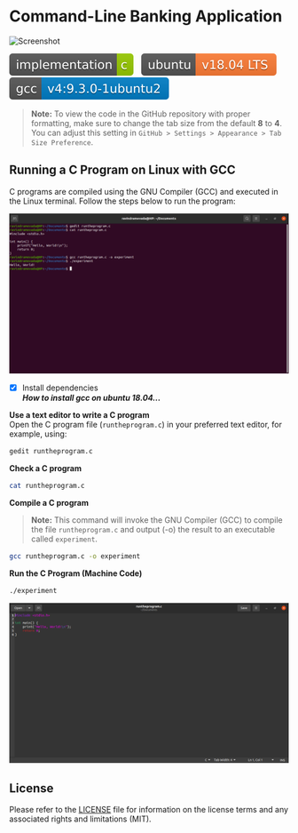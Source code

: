 # Command-Line Banking Application

![Screenshot](banking-application.gif?raw=true)

![Badge](badges/badge-1.svg?raw=true&sanitize=true)&emsp;![Badge](badges/badge-2.svg?raw=true&sanitize=true)&emsp;![Badge](badges/badge-3.svg?raw=true&sanitize=true)

> **Note:** To view the code in the GitHub repository with proper formatting, make sure to change the tab size from the default **8** to **4**. You can adjust this setting in `GitHub > Settings > Appearance > Tab Size Preference`.

## Running a C Program on Linux with GCC
C programs are compiled using the GNU Compiler (GCC) and executed in the Linux terminal. Follow the steps below to run the program: 

![Screenshot](run-the-program-1.png?raw=true)

- [x] Install dependencies \
***How to install gcc on ubuntu 18.04...***

**Use a text editor to write a C program** \
Open the C program file (`runtheprogram.c`) in your preferred text editor, for example, using:
```bash
gedit runtheprogram.c
```
**Check a C program**
```bash
cat runtheprogram.c
```
**Compile a C program**
> **Note:** This command will invoke the GNU Compiler (GCC) to compile the file `runtheprogram.c` and output (-o) the result to an executable called `experiment`.

```bash
gcc runtheprogram.c -o experiment
```
**Run the C Program (Machine Code)**
```bash
./experiment
```

![Screenshot](run-the-program-2.png?raw=true)

## License
Please refer to the [LICENSE](LICENSE) file for information on the license terms and any associated rights and limitations (MIT).
